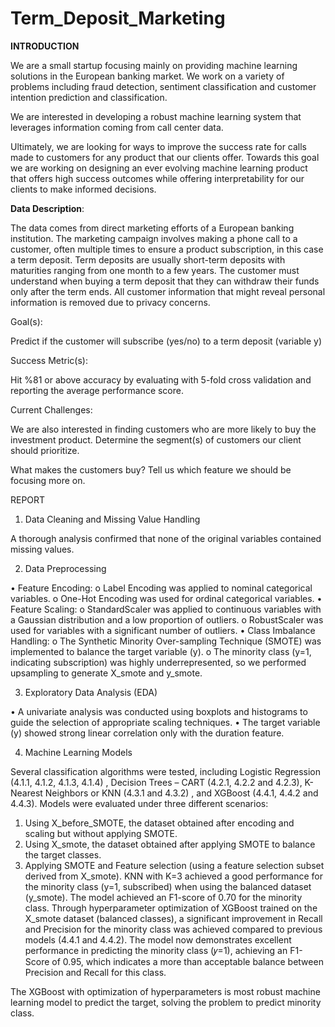 # Term_Deposit_Marketing
**INTRODUCTION**

We are a small startup focusing mainly on providing machine learning solutions in the European banking market. We work on a variety of problems including fraud detection, sentiment classification and customer intention prediction and classification.

We are interested in developing a robust machine learning system that leverages information coming from call center data.

Ultimately, we are looking for ways to improve the success rate for calls made to customers for any product that our clients offer. Towards this goal we are working on designing an ever evolving machine learning product that offers high success outcomes while offering interpretability for our clients to make informed decisions.

**Data Description**:

The data comes from direct marketing efforts of a European banking institution. The marketing campaign involves making a phone call to a customer, often multiple times to ensure a product subscription, in this case a term deposit. Term deposits are usually short-term deposits with maturities ranging from one month to a few years. The customer must understand when buying a term deposit that they can withdraw their funds only after the term ends. All customer information that might reveal personal information is removed due to privacy concerns.

Goal(s):

Predict if the customer will subscribe (yes/no) to a term deposit (variable y)

Success Metric(s):

Hit %81 or above accuracy by evaluating with 5-fold cross validation and reporting the average performance score.

Current Challenges:

We are also interested in finding customers who are more likely to buy the investment product. Determine the segment(s) of customers our client should prioritize.

What makes the customers buy? Tell us which feature we should be focusing more on.

REPORT 
1. Data Cleaning and Missing Value Handling

A thorough analysis confirmed that none of the original variables contained missing values.

2. Data Preprocessing
   
•	Feature Encoding:
o	Label Encoding was applied to nominal categorical variables.
o	One-Hot Encoding was used for ordinal categorical variables.
•	Feature Scaling:
o	StandardScaler was applied to continuous variables with a Gaussian distribution and a low proportion of outliers.
o	RobustScaler was used for variables with a significant number of outliers.
•	Class Imbalance Handling:
o	The Synthetic Minority Over-sampling Technique (SMOTE) was implemented to balance the target variable (y).
o	The minority class (y=1, indicating subscription) was highly underrepresented, so we performed upsampling to generate X_smote and y_smote.

3. Exploratory Data Analysis (EDA)
   
•	A univariate analysis was conducted using boxplots and histograms to guide the selection of appropriate scaling techniques.
•	The target variable (y) showed strong linear correlation only with the duration feature.

4. Machine Learning Models
   
Several classification algorithms were tested, including Logistic Regression (4.1.1, 4.1.2, 4.1.3, 4.1.4) , Decision Trees – CART (4.2.1, 4.2.2 and 4.2.3), K-Nearest Neighbors or KNN (4.3.1 and 4.3.2) , and XGBoost (4.4.1, 4.4.2 and 4.4.3). Models were evaluated under three different scenarios:
1.	Using X_before_SMOTE, the dataset obtained after encoding and scaling but without applying SMOTE.
2.	Using X_smote, the dataset obtained after applying SMOTE to balance the target classes.
3.	Applying SMOTE and Feature selection (using a feature selection subset derived from X_smote).
KNN with K=3 achieved a good performance for the minority class (y=1, subscribed) when using the balanced dataset (y_smote). The model achieved an F1-score of 0.70 for the minority class.
Through hyperparameter optimization of XGBoost trained on the X_smote dataset (balanced classes), a significant improvement in Recall and Precision for the minority class was achieved compared to previous models (4.4.1 and 4.4.2). The model now demonstrates excellent performance in predicting the minority class (𝑦=1), achieving an F1-Score of 0.95, which indicates a more than acceptable balance between Precision and Recall for this class.

The XGBoost with optimization of hyperparameters is most robust machine learning model to predict the target, solving the problem to predict minority class.

